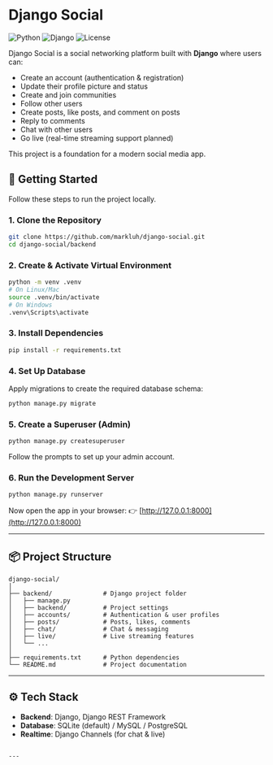 # Django Social

![Python](https://img.shields.io/badge/python-3.8%2B-blue.svg)
![Django](https://img.shields.io/badge/django-4.2-green.svg)
![License](https://img.shields.io/badge/license-MIT-purple.svg)

Django Social is a social networking platform built with **Django** where users can:

- Create an account (authentication & registration)
- Update their profile picture and status
- Create and join communities
- Follow other users
- Create posts, like posts, and comment on posts
- Reply to comments
- Chat with other users
- Go live (real-time streaming support planned)

This project is a foundation for a modern social media app.



## 🚀 Getting Started

Follow these steps to run the project locally.

### 1. Clone the Repository
```bash
git clone https://github.com/markluh/django-social.git
cd django-social/backend
```
### 2. Create & Activate Virtual Environment
```bash
python -m venv .venv
# On Linux/Mac
source .venv/bin/activate
# On Windows
.venv\Scripts\activate
```

### 3. Install Dependencies

```bash
pip install -r requirements.txt
```

### 4. Set Up Database

Apply migrations to create the required database schema:

```bash
python manage.py migrate
```

### 5. Create a Superuser (Admin)

```bash
python manage.py createsuperuser
```

Follow the prompts to set up your admin account.

### 6. Run the Development Server

```bash
python manage.py runserver
```

Now open the app in your browser:
👉 [http://127.0.0.1:8000](http://127.0.0.1:8000)

---

## 📦 Project Structure

```
django-social/
│
├── backend/              # Django project folder
│   ├── manage.py
│   ├── backend/          # Project settings
│   ├── accounts/         # Authentication & user profiles
│   ├── posts/            # Posts, likes, comments
│   ├── chat/             # Chat & messaging
│   ├── live/             # Live streaming features
│   └── ...
│
├── requirements.txt      # Python dependencies
└── README.md             # Project documentation
```

---

## ⚙️ Tech Stack

* **Backend**: Django, Django REST Framework
* **Database**: SQLite (default) / MySQL / PostgreSQL
* **Realtime**: Django Channels (for chat & live)

```

---

